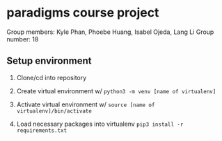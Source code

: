 # paradigms course project

Group members: Kyle Phan, Phoebe Huang, Isabel Ojeda, Lang Li
Group number: 18

## Setup environment

1. Clone/cd into repository

2. Create virtual environment w/ `python3 -m venv [name of virtualenv]`

3. Activate virtual environment w/ `source [name of virtualenv]/bin/activate`

4. Load necessary packages into virtualenv `pip3 install -r requirements.txt`
